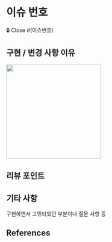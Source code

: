 # 이슈 번호
🔒 Close #(이슈번호)

## 구현 / 변경 사항 이유


<img width="250" src="">

## 리뷰 포인트

## 기타 사항
구현하면서 고민되었던 부분이나 질문 사항 등

## References


